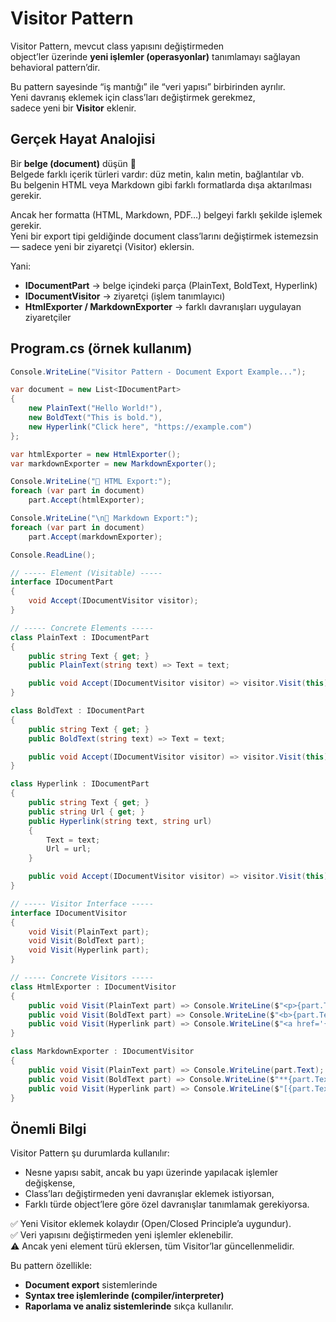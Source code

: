﻿# Visitor Pattern

Visitor Pattern, mevcut class yapısını değiştirmeden  
object’ler üzerinde **yeni işlemler (operasyonlar)** tanımlamayı sağlayan behavioral pattern’dir.  

Bu pattern sayesinde “iş mantığı” ile “veri yapısı” birbirinden ayrılır.  
Yeni davranış eklemek için class’ları değiştirmek gerekmez,  
sadece yeni bir **Visitor** eklenir.

## Gerçek Hayat Analojisi

Bir **belge (document)** düşün 📄  
Belgede farklı içerik türleri vardır: düz metin, kalın metin, bağlantılar vb.  
Bu belgenin HTML veya Markdown gibi farklı formatlarda dışa aktarılması gerekir.  

Ancak her formatta (HTML, Markdown, PDF…) belgeyi farklı şekilde işlemek gerekir.  
Yeni bir export tipi geldiğinde document class’larını değiştirmek istemezsin — sadece yeni bir ziyaretçi (Visitor) eklersin.  

Yani:
- **IDocumentPart** → belge içindeki parça (PlainText, BoldText, Hyperlink)  
- **IDocumentVisitor** → ziyaretçi (işlem tanımlayıcı)  
- **HtmlExporter / MarkdownExporter** → farklı davranışları uygulayan ziyaretçiler  

## Program.cs (örnek kullanım)

```csharp
Console.WriteLine("Visitor Pattern - Document Export Example...");

var document = new List<IDocumentPart>
{
    new PlainText("Hello World!"),
    new BoldText("This is bold."),
    new Hyperlink("Click here", "https://example.com")
};

var htmlExporter = new HtmlExporter();
var markdownExporter = new MarkdownExporter();

Console.WriteLine("📄 HTML Export:");
foreach (var part in document)
    part.Accept(htmlExporter);

Console.WriteLine("\n📄 Markdown Export:");
foreach (var part in document)
    part.Accept(markdownExporter);

Console.ReadLine();

// ----- Element (Visitable) -----
interface IDocumentPart
{
    void Accept(IDocumentVisitor visitor);
}

// ----- Concrete Elements -----
class PlainText : IDocumentPart
{
    public string Text { get; }
    public PlainText(string text) => Text = text;

    public void Accept(IDocumentVisitor visitor) => visitor.Visit(this);
}

class BoldText : IDocumentPart
{
    public string Text { get; }
    public BoldText(string text) => Text = text;

    public void Accept(IDocumentVisitor visitor) => visitor.Visit(this);
}

class Hyperlink : IDocumentPart
{
    public string Text { get; }
    public string Url { get; }
    public Hyperlink(string text, string url)
    {
        Text = text;
        Url = url;
    }

    public void Accept(IDocumentVisitor visitor) => visitor.Visit(this);
}

// ----- Visitor Interface -----
interface IDocumentVisitor
{
    void Visit(PlainText part);
    void Visit(BoldText part);
    void Visit(Hyperlink part);
}

// ----- Concrete Visitors -----
class HtmlExporter : IDocumentVisitor
{
    public void Visit(PlainText part) => Console.WriteLine($"<p>{part.Text}</p>");
    public void Visit(BoldText part) => Console.WriteLine($"<b>{part.Text}</b>");
    public void Visit(Hyperlink part) => Console.WriteLine($"<a href='{part.Url}'>{part.Text}</a>");
}

class MarkdownExporter : IDocumentVisitor
{
    public void Visit(PlainText part) => Console.WriteLine(part.Text);
    public void Visit(BoldText part) => Console.WriteLine($"**{part.Text}**");
    public void Visit(Hyperlink part) => Console.WriteLine($"[{part.Text}]({part.Url})");
}

```

## Önemli Bilgi

Visitor Pattern şu durumlarda kullanılır:
- Nesne yapısı sabit, ancak bu yapı üzerinde yapılacak işlemler değişkense,  
- Class’ları değiştirmeden yeni davranışlar eklemek istiyorsan,  
- Farklı türde object’lere göre özel davranışlar tanımlamak gerekiyorsa.  

✅ Yeni Visitor eklemek kolaydır (Open/Closed Principle’a uygundur).  
✅ Veri yapısını değiştirmeden yeni işlemler eklenebilir.  
⚠️ Ancak yeni element türü eklersen, tüm Visitor’lar güncellenmelidir.

Bu pattern özellikle:
- **Document export** sistemlerinde  
- **Syntax tree işlemlerinde (compiler/interpreter)**  
- **Raporlama ve analiz sistemlerinde** sıkça kullanılır.  
